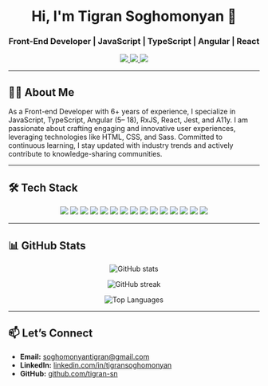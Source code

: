 <h1 align="center">Hi, I'm Tigran Soghomonyan 👋</h1>
<h3 align="center">Front-End Developer | JavaScript | TypeScript | Angular | React</h3>

<p align="center">
  <a href="https://www.linkedin.com/in/tigransoghomonyan/">
    <img src="https://img.shields.io/badge/LinkedIn-Connect-blue?style=flat-square&logo=linkedin" />
  </a>
  <a href="https://github.com/tigran-sn">
    <img src="https://img.shields.io/badge/GitHub-Profile-black?style=flat-square&logo=github" />
  </a>
  <a href="mailto:soghomonyantigran@gmail.com">
    <img src="https://img.shields.io/badge/Email-Contact-red?style=flat-square&logo=gmail" />
  </a>
</p>

---

## 👨‍💻 About Me
As a Front-end Developer with 6+ years of experience, I specialize in JavaScript, TypeScript, Angular (5– 18), RxJS, React, Jest, and A11y. I am passionate about crafting engaging and innovative user experiences, leveraging technologies like HTML, CSS, and Sass. Committed to continuous learning, I stay updated with industry trends and actively contribute to knowledge-sharing communities. 

---

## 🛠️ Tech Stack  

<p align="center">
  <img src="https://img.shields.io/badge/JavaScript-F7DF1E?style=for-the-badge&logo=javascript&logoColor=black"/>
  <img src="https://img.shields.io/badge/TypeScript-3178C6?style=for-the-badge&logo=typescript&logoColor=white"/>
  <img src="https://img.shields.io/badge/Angular-DD0031?style=for-the-badge&logo=angular&logoColor=white"/>
  <img src="https://img.shields.io/badge/React-61DAFB?style=for-the-badge&logo=react&logoColor=black"/>
  <img src="https://img.shields.io/badge/RxJS-B7178C?style=for-the-badge&logo=reactivex&logoColor=white"/>
  <img src="https://img.shields.io/badge/Redux-764ABC?style=for-the-badge&logo=redux&logoColor=white"/>
  <img src="https://img.shields.io/badge/HTML5-E34F26?style=for-the-badge&logo=html5&logoColor=white"/>
  <img src="https://img.shields.io/badge/CSS3-1572B6?style=for-the-badge&logo=css3&logoColor=white"/>
  <img src="https://img.shields.io/badge/Sass-CC6699?style=for-the-badge&logo=sass&logoColor=white"/>
  <img src="https://img.shields.io/badge/Accessibility-A11y-000000?style=for-the-badge&logo=accessibility&logoColor=white"/>
  <img src="https://img.shields.io/badge/Jest-C21325?style=for-the-badge&logo=jest&logoColor=white"/>
  <img src="https://img.shields.io/badge/Karma-5CBB1D?style=for-the-badge&logo=karma&logoColor=white"/>
  <img src="https://img.shields.io/badge/Jasmine-8A4182?style=for-the-badge&logo=jasmine&logoColor=white"/>
  <img src="https://img.shields.io/badge/Git-F05032?style=for-the-badge&logo=git&logoColor=white"/>
  <img src="https://img.shields.io/badge/Docker-2496ED?style=for-the-badge&logo=docker&logoColor=white"/>
</p>

---

## 📊 GitHub Stats  

<p align="center">
  <img src="https://github-readme-stats.vercel.app/api?username=tigran-sn&show_icons=true&theme=tokyonight" alt="GitHub stats" />
</p>
<p align="center">
  <img src="https://github-readme-streak-stats.herokuapp.com/?user=tigran-sn&theme=tokyonight" alt="GitHub streak" />
</p>
<p align="center">
  <img src="https://github-readme-stats.vercel.app/api/top-langs/?username=tigran-sn&layout=compact&theme=tokyonight" alt="Top Languages" />
</p>

---

## 📫 Let’s Connect  
- **Email:** soghomonyantigran@gmail.com  
- **LinkedIn:** [linkedin.com/in/tigransoghomonyan](https://www.linkedin.com/in/tigransoghomonyan/)  
- **GitHub:** [github.com/tigran-sn](https://github.com/tigran-sn)  

